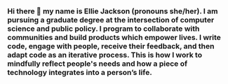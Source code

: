 ### Hi there 👋 my name is Ellie Jackson (pronouns she/her). I am pursuing a graduate degree at the intersection of computer science and public policy. I program to collaborate with communities and build products which empower lives. I write code, engage with people, receive their feedback, and then adapt code as an iterative process. This is how I work to mindfully reflect people's needs and how a piece of technology integrates into a person’s life.


